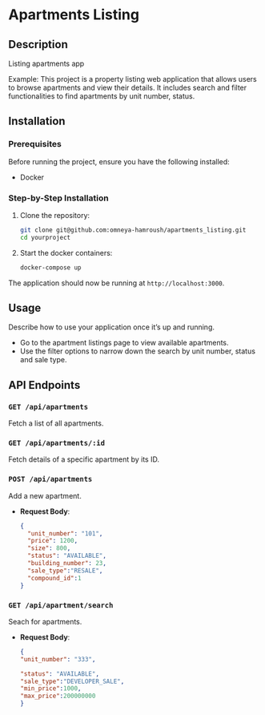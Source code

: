 # Apartments Listing

## Description
Listing apartments app

Example: This project is a property listing web application that allows users to browse apartments and view their details. It includes search and filter functionalities to find apartments by unit number, status.


## Installation

### Prerequisites
Before running the project, ensure you have the following installed:
- Docker 

### Step-by-Step Installation

1. Clone the repository:
    ```bash
    git clone git@github.com:omneya-hamroush/apartments_listing.git
    cd yourproject
    ```

2. Start the docker containers:
    ```bash
    docker-compose up
    ```


The application should now be running at `http://localhost:3000`.

## Usage

Describe how to use your application once it’s up and running.

- Go to the apartment listings page to view available apartments.
- Use the filter options to narrow down the search by unit number, status and sale type.

## API Endpoints

### `GET /api/apartments`
Fetch a list of all apartments.

### `GET /api/apartments/:id`
Fetch details of a specific apartment by its ID.

### `POST /api/apartments`
Add a new apartment.
- **Request Body**: 
    ```json
    {
      "unit_number": "101",
      "price": 1200,
      "size": 800,
      "status": "AVAILABLE",
      "building_number": 23,
      "sale_type":"RESALE",
      "compound_id":1
    }
    ```
### `GET /api/apartment/search`
Seach for apartments.
- **Request Body**: 
    ```json
    {
  "unit_number": "333",
  
  "status": "AVAILABLE",
  "sale_type":"DEVELOPER_SALE",
  "min_price":1000,
  "max_price":200000000
  }

    ```


